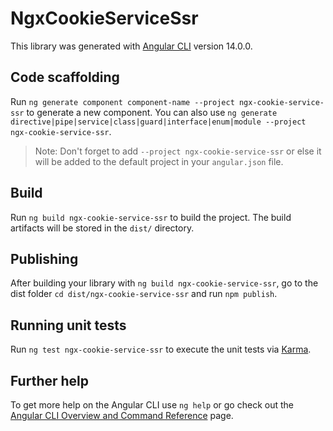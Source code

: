 # NgxCookieServiceSsr

This library was generated with [Angular CLI](https://github.com/angular/angular-cli) version 14.0.0.

## Code scaffolding

Run `ng generate component component-name --project ngx-cookie-service-ssr` to generate a new component. You can also use `ng generate directive|pipe|service|class|guard|interface|enum|module --project ngx-cookie-service-ssr`.
> Note: Don't forget to add `--project ngx-cookie-service-ssr` or else it will be added to the default project in your `angular.json` file. 

## Build

Run `ng build ngx-cookie-service-ssr` to build the project. The build artifacts will be stored in the `dist/` directory.

## Publishing

After building your library with `ng build ngx-cookie-service-ssr`, go to the dist folder `cd dist/ngx-cookie-service-ssr` and run `npm publish`.

## Running unit tests

Run `ng test ngx-cookie-service-ssr` to execute the unit tests via [Karma](https://karma-runner.github.io).

## Further help

To get more help on the Angular CLI use `ng help` or go check out the [Angular CLI Overview and Command Reference](https://angular.io/cli) page.
